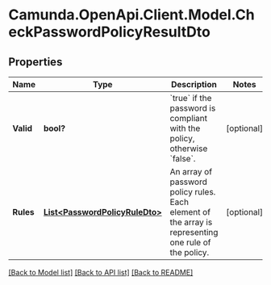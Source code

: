 # Camunda.OpenApi.Client.Model.CheckPasswordPolicyResultDto

## Properties

Name | Type | Description | Notes
------------ | ------------- | ------------- | -------------
**Valid** | **bool?** | &#x60;true&#x60; if the password is compliant with the policy, otherwise &#x60;false&#x60;. | [optional] 
**Rules** | [**List&lt;PasswordPolicyRuleDto&gt;**](PasswordPolicyRuleDto.md) | An array of password policy rules. Each element of the array is representing one rule of the policy. | [optional] 

[[Back to Model list]](../README.md#documentation-for-models) [[Back to API list]](../README.md#documentation-for-api-endpoints) [[Back to README]](../README.md)

